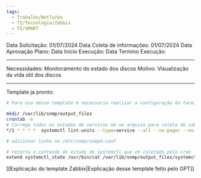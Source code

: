 ```yaml
---
tags:
  - Trabalho/NetTurbo
  - TI/Tecnologia/Zabbix
  - TI/SMART
---
```

Data Solicitação: 01/07/2024
Data Coleta de informações: 01/07/2024
Data Aprovação Plano:
Data Inicio Execução:
Data Termino Execução:

---
Necessidades: 
	Monitoramento do estado dos discos
Motivo: 
	Visualização da vida útil dos discos

---
Template ja pronto: 

```bash
# Para uso desse template é necessario realizar a configuração da tarefa cron e do snmpd

mkdir /var/lib/snmp/output_files
crontab -e 
# Carrega todos os estados de servicos em um arquivo para coleta do zabbix
*/1 * * * *  systemctl list-units --type=service --all --no-pager --no-legend --plain --output=json > /var/lib/snmp/output_files/systemctl.json

# adicionar linha no /etc/snmp/snmpd.conf

# retorna o conteudo do estado do systemctl que eh coletado pelo cron
extend systemctl_state /usr/bin/cat /var/lib/snmp/output_files/systemctl.json
```

[[Explicação do template Zabbix|Explicação desse template feito pelo GPT]]